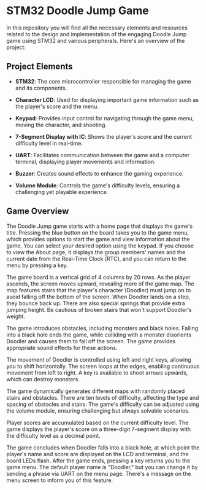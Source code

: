 # STM32 Doodle Jump Game

In this repository you will find all the necessary elements and resources related to the design and implementation of the engaging Doodle Jump game using STM32 and various peripherals. Here's an overview of the project:

## Project Elements

- **STM32**: The core microcontroller responsible for managing the game and its components.

- **Character LCD**: Used for displaying important game information such as the player's score and the menu.

- **Keypad**: Provides input control for navigating through the game menu, moving the character, and shooting.

- **7-Segment Display with IC**: Shows the player's score and the current difficulty level in real-time.

- **UART**: Facilitates communication between the game and a computer terminal, displaying player movements and information.

- **Buzzer**: Creates sound effects to enhance the gaming experience.

- **Volume Module**: Controls the game's difficulty levels, ensuring a challenging yet playable experience.

## Game Overview

The Doodle Jump game starts with a home page that displays the game's title. Pressing the blue button on the board takes you to the game menu, which provides options to start the game and view information about the game. You can select your desired option using the keypad. If you choose to view the About page, it displays the group members' names and the current date from the Real-Time Clock (RTC), and you can return to the menu by pressing a key.

The game board is a vertical grid of 4 columns by 20 rows. As the player ascends, the screen moves upward, revealing more of the game map. The map features stairs that the player's character (Doodler) must jump on to avoid falling off the bottom of the screen. When Doodler lands on a step, they bounce back up. There are also special springs that provide extra jumping height. Be cautious of broken stairs that won't support Doodler's weight.

The game introduces obstacles, including monsters and black holes. Falling into a black hole ends the game, while colliding with a monster disorients Doodler and causes them to fall off the screen. The game provides appropriate sound effects for these actions.

The movement of Doodler is controlled using left and right keys, allowing you to shift horizontally. The screen loops at the edges, enabling continuous movement from left to right. A key is available to shoot arrows upwards, which can destroy monsters.

The game dynamically generates different maps with randomly placed stairs and obstacles. There are ten levels of difficulty, affecting the type and spacing of obstacles and stairs. The game's difficulty can be adjusted using the volume module, ensuring challenging but always solvable scenarios.

Player scores are accumulated based on the current difficulty level. The game displays the player's score on a three-digit 7-segment display with the difficulty level as a decimal point.

The game concludes when Doodler falls into a black hole, at which point the player's name and score are displayed on the LCD and terminal, and the board LEDs flash. After the game ends, pressing a key returns you to the game menu. The default player name is "Doodler," but you can change it by sending a phrase via UART on the menu page. There's a message on the menu screen to inform you of this feature.
